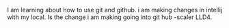 I am learning  about how to use git and github.
i am making changes in intellij with my local.
Is the change i am making going into git hub -scaler LLD4.